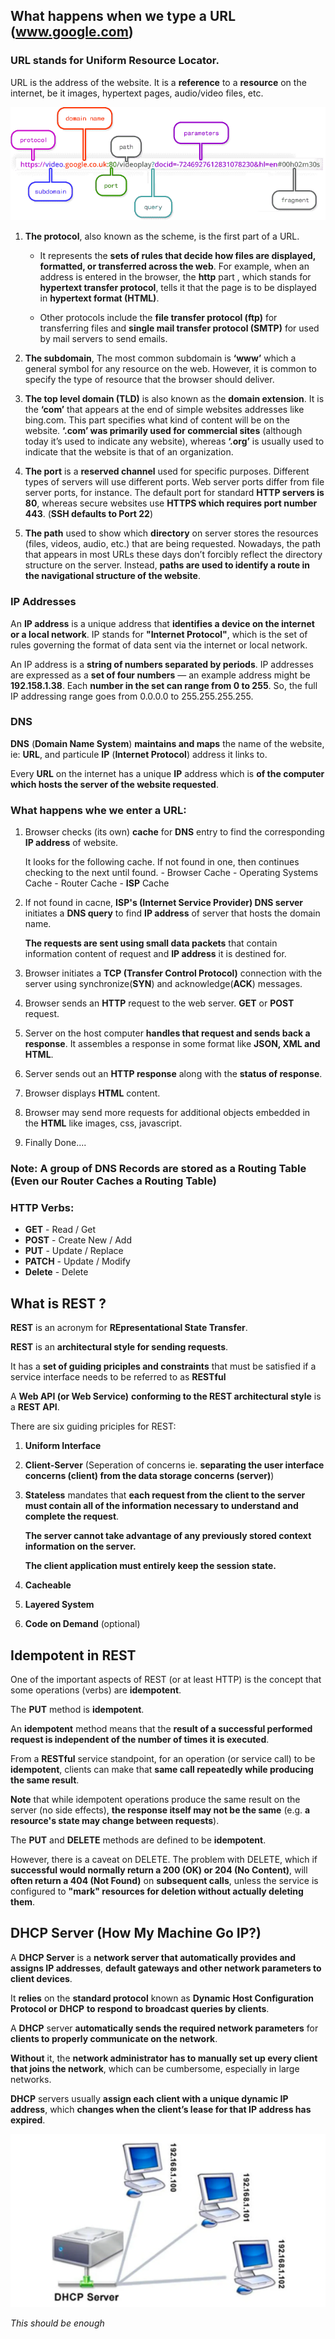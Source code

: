 ## What happens when we type a URL (www.google.com)

### URL stands for Uniform Resource Locator. 

URL is the address of the website. It is a **reference** to a **resource** on the internet, be it images, hypertext pages, audio/video files, etc. 

![dns1](./dns_url.png)

1. **The protocol**, also known as the scheme, is the first part of a URL. 
    - It represents the **sets of rules that decide how files are displayed, formatted, or transferred across the web**. For example, when an address is entered in the browser, the **http** part , which stands for **hypertext transfer protocol**, tells it that the page is to be displayed in **hypertext format (HTML)**. 

    - Other protocols include the **file transfer protocol (ftp)** for transferring files and **single mail transfer protocol (SMTP)** for used by mail servers to send emails. 

2. **The subdomain**, The most common subdomain is **‘www’** which a general symbol for any resource on the web. However, it is common to specify the type of resource that the browser should deliver. 

3. **The top level domain (TLD)** is also known as the **domain extension**. It is the **‘com’** that appears at the end of simple websites addresses like bing.com. This part specifies what kind of content will be on the website. **‘.com’ was primarily used for commercial sites** (although today it’s used to indicate any website), whereas **‘.org’** is usually used to indicate that the website is that of an organization. 

4. **The port** is a **reserved channel** used for specific purposes. Different types of servers will use different ports. Web server ports differ from file server ports, for instance. The default port for standard **HTTP servers is 80**, whereas secure websites use **HTTPS which requires port number 443**. (**SSH defaults to Port 22**)

5. **The path** used to show which **directory** on server stores the resources (files, videos, audio, etc.) that are being requested. Nowadays, the path that appears in most URLs these days don’t forcibly reflect the directory structure on the server. Instead, **paths are used to identify a route in the navigational structure of the website**.

### IP Addresses 

An **IP address** is a unique address that **identifies a device on the internet or a local network**. IP stands for **"Internet Protocol"**, which is the set of rules governing the format of data sent via the internet or local network.

An IP address is a **string of numbers separated by periods**. IP addresses are expressed as a **set of four numbers** — an example address might be **192.158.1.38**. Each **number in the set can range from 0 to 255**. So, the full IP addressing range goes from 0.0.0.0 to 255.255.255.255.

### DNS

**DNS** (**Domain Name System**) **maintains and maps** the name of the website, ie: **URL**, and particule **IP** (**Internet Protocol**) address it links to. 

Every **URL** on the internet has a unique **IP** address which is **of the computer which hosts the server of the website requested**.


### What happens whe we enter a URL: 

1. Browser checks (its own) **cache** for **DNS** entry to find the corresponding **IP address** of website. 

    It looks for the following cache. If not found in one, then continues checking to the next until found. 
        - Browser Cache 
        - Operating Systems Cache 
        - Router Cache 
        - **ISP** Cache

2. If not found in cacne, **ISP's (Internet Service Provider) DNS server** initiates a **DNS query** to find **IP address** of server that hosts the domain name.
    
    **The requests are sent using small data packets** that contain information content of request and **IP address** it is destined for. 

3. Browser initiates a **TCP (Transfer Control Protocol)** connection with the server using synchronize(**SYN**) and acknowledge(**ACK**) messages. 

4. Browser sends an **HTTP** request to the web server. **GET** or **POST** request. 

5. Server on the host computer **handles that request and sends back a response**. It assembles a response in some format like **JSON, XML and HTML**.

6. Server sends out an **HTTP response** along with the **status of response**. 

7. Browser displays **HTML** content. 

8. Browser may send more requests for additional objects embedded in the **HTML** like images, css, javascript. 

8. Finally Done....


### Note: A group of DNS Records are stored as a Routing Table (Even our Router Caches a Routing Table)

### HTTP Verbs: 

- **GET** - Read / Get
- **POST** - Create New / Add
- **PUT** - Update / Replace 
- **PATCH** - Update / Modify 
- **Delete** - Delete 


## What is REST ?

**REST** is an acronym for **REpresentational State Transfer**.

**REST** is an **architectural style for sending requests**. 

It has a **set of guiding priciples and constraints** that must be satisfied if a service interface needs to be referred to as **RESTful**

A **Web API (or Web Service)** **conforming to the REST architectural style** is a **REST API**.

There are six guiding priciples for REST: 

1. **Uniform Interface**

2. **Client-Server** (Seperation of concerns ie. **separating the user interface concerns (client) from the data storage concerns (server)**)

3. **Stateless** mandates that **each request from the client to the server must contain all of the information necessary to understand and complete the request**.

    **The server cannot take advantage of any previously stored context information on the server.**

    **The client application must entirely keep the session state.**

4. **Cacheable** 

5. **Layered System**

6. **Code on Demand** (optional)

## Idempotent in REST 

One of the important aspects of REST (or at least HTTP) is the concept that some operations (verbs) are **idempotent**.

The **PUT** method is **idempotent**. 

An **idempotent** method means that the **result of a successful performed request is independent of the number of times it is executed**.

From a **RESTful** service standpoint, for an operation (or service call) to be **idempotent**, clients can make that **same call repeatedly while producing the same result**.

**Note** that while idempotent operations produce the same result on the server (no side effects), **the response itself may not be the same** (e.g. **a resource's state may change between requests**).

The **PUT** and **DELETE** methods are defined to be **idempotent**. 

However, there is a caveat on DELETE. The problem with DELETE, which if **successful would normally return a 200 (OK) or 204 (No Content)**, will **often return a 404 (Not Found)** on **subsequent calls**, unless the service is configured to **"mark" resources for deletion without actually deleting them**.

## DHCP Server (How My Machine Go IP?)

A **DHCP Server** is a **network server that automatically provides and assigns IP addresses**, **default gateways and other network parameters to client devices**. 

It **relies** on the **standard protocol** known as **Dynamic Host Configuration Protocol or DHCP** **to respond to broadcast queries by clients**.

A **DHCP** server **automatically sends the required network parameters** for **clients to properly communicate on the network**. 

**Without** it, the **network administrator has to manually set up every client that joins the network**, which can be cumbersome, especially in large networks.

**DHCP** servers usually **assign each client with a unique dynamic IP address**, which **changes when the client’s lease for that IP address has expired**.

![dns2](./dns_dhcp.png)


_This should be enough_